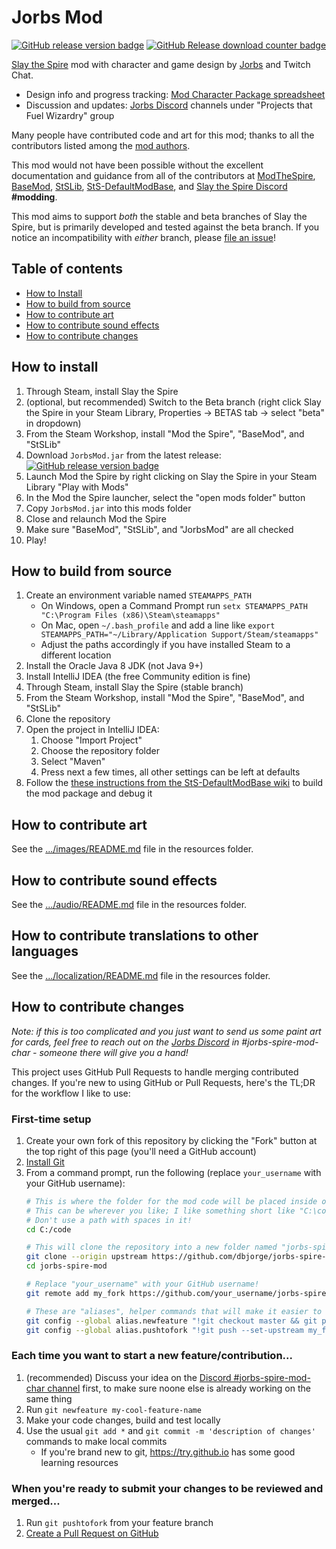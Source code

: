 # Jorbs Mod
[![GitHub release version badge](https://img.shields.io/github/v/release/dbjorge/jorbs-spire-mod?color=blue&label=latest%20release&sort=semver)](https://github.com/dbjorge/sts-jorbs-mod/releases)
[![GitHub Release download counter badge](https://img.shields.io/github/downloads/dbjorge/jorbs-spire-mod/total?color=blue)](https://github.com/dbjorge/sts-jorbs-mod/releases)

[Slay the Spire](https://www.megacrit.com/) mod with character and game design by [Jorbs](https://twitch.tv/jorbs) and Twitch Chat.

* Design info and progress tracking: [Mod Character Package spreadsheet](https://docs.google.com/spreadsheets/d/1GY0eJsooEp361hWFL2lD-uPVa5-l-7g4f4FtyKs-k7Q/edit#gid=0)
* Discussion and updates: [Jorbs Discord](https://discord.gg/invite/jorbs) channels under "Projects that Fuel Wizardry" group

Many people have contributed code and art for this mod; thanks to all the contributors listed among the [mod authors](./src/main/resources/ModTheSpire.json).

This mod would not have been possible without the excellent documentation and guidance from all of the contributors at [ModTheSpire](https://github.com/kiooeht/ModTheSpire), [BaseMod](https://github.com/daviscook477/BaseMod), [StSLib](), [StS-DefaultModBase](https://github.com/Gremious/StS-DefaultModBase), and [Slay the Spire Discord](https://discordapp.com/invite/SlayTheSpire) **#modding**.

This mod aims to support *both* the stable and beta branches of Slay the Spire, but is primarily developed and tested against the beta branch. If you notice an incompatibility with *either* branch, please [file an issue](https://github.com/dbjorge/jorbs-spire-mod/issues/new)!

## Table of contents

* [How to Install](#how-to-install)
* [How to build from source](#how-to-build-from-source)
* [How to contribute art](#how-to-contribute-art)
* [How to contribute sound effects](#how-to-contribute-sound-effects)
* [How to contribute changes](#how-to-contribute-changes)

## How to install

1. Through Steam, install Slay the Spire
1. (optional, but recommended) Switch to the Beta branch (right click Slay the Spire in your Steam Library, Properties -> BETAS tab -> select "beta" in dropdown)
1. From the Steam Workshop, install "Mod the Spire", "BaseMod", and "StSLib"
1. Download `JorbsMod.jar` from the latest release: [![GitHub release version badge](https://img.shields.io/github/v/release/dbjorge/jorbs-spire-mod?color=blue&label=latest%20release&sort=semver)](https://github.com/dbjorge/sts-jorbs-mod/releases)
1. Launch Mod the Spire by right clicking on Slay the Spire in your Steam Library "Play with Mods"
1. In the Mod the Spire launcher, select the "open mods folder" button
1. Copy `JorbsMod.jar` into this mods folder
1. Close and relaunch Mod the Spire
1. Make sure "BaseMod", "StSLib", and "JorbsMod" are all checked
1. Play!

## How to build from source

1. Create an environment variable named `STEAMAPPS_PATH`
    * On Windows, open a Command Prompt run `setx STEAMAPPS_PATH "C:\Program Files (x86)\Steam\steamapps"`
    * On Mac, open `~/.bash_profile` and add a line like `export STEAMAPPS_PATH="~/Library/Application Support/Steam/steamapps"`
    * Adjust the paths accordingly if you have installed Steam to a different location 
1. Install the Oracle Java 8 JDK (not Java 9+)
1. Install IntelliJ IDEA (the free Community edition is fine)
1. Through Steam, install Slay the Spire (stable branch)
1. From the Steam Workshop, install "Mod the Spire", "BaseMod", and "StSLib"
1. Clone the repository
1. Open the project in IntelliJ IDEA:
    1. Choose "Import Project"
    1. Choose the repository folder
    1. Select "Maven"
    1. Press next a few times, all other settings can be left at defaults 
1. Follow the [these instructions from the StS-DefaultModBase wiki](https://github.com/Gremious/StS-DefaultModBase/wiki/Step-3:-Packaging-and-Playing-the-Default;-Writing-Your-First-Mod!) to build the mod package and debug it

## How to contribute art

See the [.../images/README.md](./src/main/resources/stsjorbsmodResources/images/README.md) file in the resources folder.

## How to contribute sound effects

See the [.../audio/README.md](./src/main/resources/stsjorbsmodResources/audio/README.md) file in the resources folder.

## How to contribute translations to other languages

See the [.../localization/README.md](./src/main/resources/stsjorbsmodResources/localization/README.md) file in the resources folder.

## How to contribute changes

*Note: if this is too complicated and you just want to send us some paint art for cards, feel free to reach out on the [Jorbs Discord](https://discord.gg/invite/jorbs) in *#jorbs-spire-mod-char* - someone there will give you a hand!*

This project uses GitHub Pull Requests to handle merging contributed changes. If you're new to using GitHub or Pull Requests, here's the TL;DR for the workflow I like to use:

### First-time setup

1. Create your own fork of this repository by clicking the "Fork" button at the top right of this page (you'll need a GitHub account)
1. [Install Git](https://git-scm.com/downloads)
1. From a command prompt, run the following (replace `your_username` with your GitHub username):
    ```bash
    # This is where the folder for the mod code will be placed inside of.
    # This can be wherever you like; I like something short like "C:\code" or "C:\repos".
    # Don't use a path with spaces in it!
    cd C:/code
    
    # This will clone the repository into a new folder named "jorbs-spire-mod" inside the directory you picked above
    git clone --origin upstream https://github.com/dbjorge/jorbs-spire-mod.git
    cd jorbs-spire-mod
   
    # Replace "your_username" with your GitHub username!
    git remote add my_fork https://github.com/your_username/jorbs-spire-mod.git

    # These are "aliases", helper commands that will make it easier to use GitHub Pull Requests
    git config --global alias.newfeature "!git checkout master && git pull && git checkout -b"
    git config --global alias.pushtofork "!git push --set-upstream my_fork HEAD"
    ```

### Each time you want to start a new feature/contribution...

1. (recommended) Discuss your idea on the [Discord #jorbs-spire-mod-char channel](https://discord.gg/invite/jorbs) first, to make sure noone else is already working on the same thing
1. Run `git newfeature my-cool-feature-name`
1. Make your code changes, build and test locally
1. Use the usual `git add *` and `git commit -m 'description of changes'` commands to make local commits
    * If you're brand new to git, https://try.github.io has some good learning resources

### When you're ready to submit your changes to be reviewed and merged...

1. Run `git pushtofork` from your feature branch
1. [Create a Pull Request on GitHub](https://github.com/dbjorge/jorbs-spire-mod/compare)